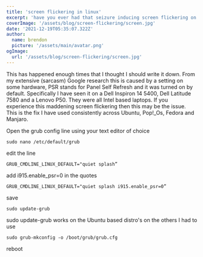 ```yaml
---
title: 'screen flickering in linux'
excerpt: 'have you ever had that seizure inducing screen flickering on linux?'
coverImage: '/assets/blog/screen-flickering/screen.jpg'
date: '2021-12-19T05:35:07.322Z'
author:
  name: brendon
  picture: '/assets/main/avatar.png'
ogImage:
  url: '/assets/blog/screen-flickering/screen.jpg'
---
```


This has happened enough times that I thought I should write it down.  From my extensive (sarcasm) Google research this is caused by a setting on some hardware, PSR stands for Panel Self Refresh and it was turned on by default.  Specifically I have seen it on a Dell Inspiron 14 5400, Dell Latitude 7580 and a Lenovo P50.  They were all Intel based laptops.  If you experience this maddening screen flickering then this may be the issue.  This is the fix I have used consistently across Ubuntu, Pop!_Os, Fedora and Manjaro.

Open the grub config line using your text editor of choice

`sudo nano /etc/default/grub`

edit the line 

`GRUB_CMDLINE_LINUX_DEFAULT="quiet splash”`

add i915.enable_psr=0 in the quotes

`GRUB_CMDLINE_LINUX_DEFAULT="quiet splash i915.enable_psr=0”`

save

`sudo update-grub`

sudo update-grub works on the Ubuntu based distro's on the others I had to use

`sudo grub-mkconfig -o /boot/grub/grub.cfg`

reboot
